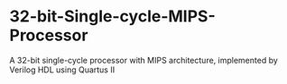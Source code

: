 # 32-bit-Single-cycle-MIPS-Processor
A 32-bit single-cycle processor with MIPS architecture, implemented by Verilog HDL using Quartus II
